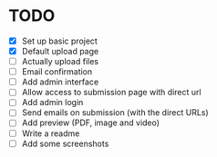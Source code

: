 TODO
=====

- [x] Set up basic project
- [x] Default upload page
- [ ] Actually upload files
- [ ] Email confirmation
- [ ] Add admin interface
- [ ] Allow access to submission page with direct url
- [ ] Add admin login
- [ ] Send emails on submission (with the direct URLs)
- [ ] Add preview (PDF, image and video)
- [ ] Write a readme
- [ ] Add some screenshots
